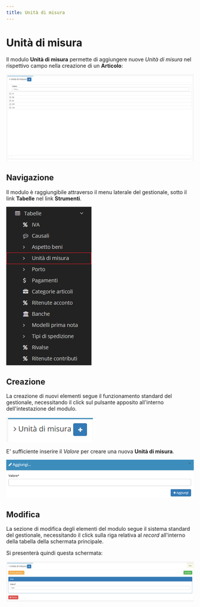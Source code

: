 ```yaml
---
title: Unità di misura
---
```


# Unità di misura

Il modulo **Unità di misura** permette di aggiungere nuove _Unità di misura_ nel rispettivo campo nella creazione di un **Articolo**:

![Screenshot interfaccia unit&#xE0; di misura](../../../../.gitbook/assets/unitadimisura.PNG)

## Navigazione

Il modulo è raggiungibile attraverso il menu laterale del gestionale, sotto il link **Tabelle** nel link **Strumenti**.

![Screenshot navigazione unit&#xE0; di misura](../../../../.gitbook/assets/navigazioneunitadimisura.png)

## Creazione

La creazione di nuovi elementi segue il funzionamento standard del gestionale, necessitando il click sul pulsante apposito all'interno dell'intestazione del modulo.

![Screenshot creazione unit&#xE0; di misura](../../../../.gitbook/assets/aggiuntaunitadimisura.PNG)

E' sufficiente inserire il _Valore_ per creare una nuova **Unità di misura**.

![Screenshot creazione unit&#xE0; di misura](../../../../.gitbook/assets/valore.PNG)

## Modifica

La sezione di modifica degli elementi del modulo segue il sistema standard del gestionale, necessitando il click sulla riga relativa al _record_ all'interno della tabella della schermata principale.

Si presenterà quindi questa schermata:

![Screenshot modifica dati unit&#xE0; di misura](../../../../.gitbook/assets/modificaaspettounitadimisura.PNG)

